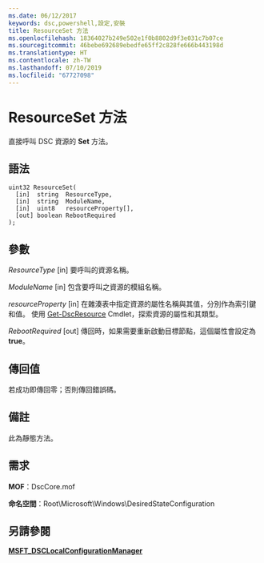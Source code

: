 ```yaml
---
ms.date: 06/12/2017
keywords: dsc,powershell,設定,安裝
title: ResourceSet 方法
ms.openlocfilehash: 18364027b249e502e1f0b8802d9f3e031c7b07ce
ms.sourcegitcommit: 46bebe692689ebedfe65ff2c828fe666b443198d
ms.translationtype: HT
ms.contentlocale: zh-TW
ms.lasthandoff: 07/10/2019
ms.locfileid: "67727098"
---
```

# <a name="resourceset-method"></a>ResourceSet 方法

直接呼叫 DSC 資源的 **Set** 方法。

## <a name="syntax"></a>語法

```mof
uint32 ResourceSet(
  [in]  string  ResourceType,
  [in]  string  ModuleName,
  [in]  uint8   resourceProperty[],
  [out] boolean RebootRequired
);
```

## <a name="parameters"></a>參數

*ResourceType* \[in\] 要呼叫的資源名稱。

*ModuleName* \[in\] 包含要呼叫之資源的模組名稱。

*resourceProperty* \[in\] 在雜湊表中指定資源的屬性名稱與其值，分別作為索引鍵和值。 使用 [Get-DscResource](/powershell/module/PSDesiredStateConfiguration/Get-DscResource) Cmdlet，探索資源的屬性和其類型。

*RebootRequired* \[out\] 傳回時，如果需要重新啟動目標節點，這個屬性會設定為 **true**。

## <a name="return-value"></a>傳回值

若成功即傳回零；否則傳回錯誤碼。

## <a name="remarks"></a>備註

此為靜態方法。

## <a name="requirements"></a>需求

**MOF**：DscCore.mof

**命名空間**：Root\Microsoft\Windows\DesiredStateConfiguration

## <a name="see-also"></a>另請參閱

[**MSFT_DSCLocalConfigurationManager**](msft-dsclocalconfigurationmanager.md)
